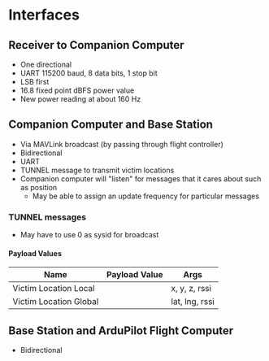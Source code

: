# Interfaces
## Receiver to Companion Computer 
* One directional
* UART 115200 baud, 8 data bits, 1 stop bit
* LSB first
* 16.8 fixed point dBFS power value
* New power reading at about 160 Hz 
## Companion Computer and Base Station
* Via MAVLink broadcast (by passing through flight controller)
* Bidirectional 
* UART
* TUNNEL message to transmit victim locations
* Companion computer will "listen" for messages that it cares about such as position 
	* May be able to assign an update frequency for particular messages
### TUNNEL messages 
* May have to use 0 as sysid for broadcast
#### Payload Values

| Name                   | Payload Value | Args           |
| ---------------------- | ------------- | -------------- |
| Victim Location Local  |               | x, y, z, rssi  |
| Victim Location Global |               | lat, lng, rssi |
## Base Station and ArduPilot Flight Computer
* Bidirectional 
##
